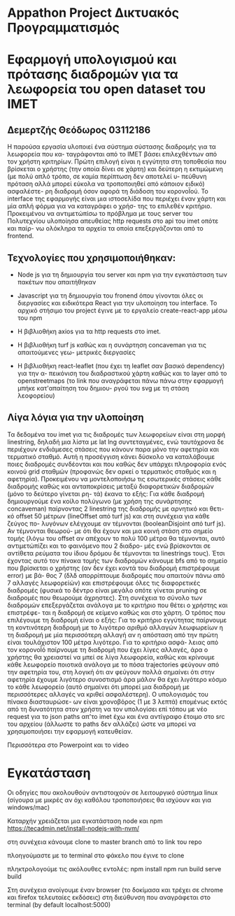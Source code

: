 # Appathon Project Δικτυακός Προγραμματισμός

# Εφαρμογή υπολογισμού και πρότασης διαδρομών για τα λεωφορεία του open dataset του IMET

## Δεμερτζής Θεόδωρος 03112186

Η παρούσα εργασία υλοποιεί ένα σύστημα σύστασης διαδρομής για τα λεωφορεία που κα-
ταγράφονται από το IMET βάσει επιλεχθέντων από τον χρήστη κριτηρίων. Πρώτη επιλογή
είναι η εγγύτητα στη τοποθεσία που βρίσκεται ο χρήστης (την οποία δίνει σε χάρτη)
και δεύτερη η εκτιμώμενη (με πολύ απλό τρόπο, σε καμία περίπτωση δεν αποτελεί υ-
πεύθυνη πρόταση αλλά μπορεί εύκολα να τροποποιηθεί από κάποιον ειδικό) ασφαλέστε-
ρη διαδρομή όσον αφορά τη διάδοση του κορονοΪού. Το interface της εφαρμογής είναι
μια ιστοσελίδα που περιέχει έναν χάρτη και μία απλή φόρμα για να καταγράφει ο χρήσ-
της το επιλεθέν κριτήριο. Προκειμένου να αντιμετώπίσω το πρόβλημα με τους server
του Πολυτεχνίου υλοποίησα απευθείας http requests στο api του imet οπότε και παίρ-
νω ολόκληρα τα αρχεία τα οποία επεξεργάζονται από το frontend.

## Τεχνολογίες που χρησιμοποιήθηκαν:

- Node js για τη δημιουργία του server και npm για την εγκατάσταση των πακέτων
  που απαιτήθηκαν

- Javascript για τη δημιουργία του fronend όπου γίνονται όλες οι διεργασίες και
  ειδικότερα React για την υλοποίηση του interface. Το αρχικό στήσιμο του project
  έγινε με το εργαλείο create-react-app μέσω του npm

- Η βιβλιοθήκη axios για τα http requests στο imet.

- Η βιβλιοθήκη turf js καθώς και η συνάρτηση concaveman για τις απαιτούμενες γεω-
  μετρικές διεργασίες

- Η βιβλιοθήκη react-leaflet (που έχει τη leaflet σαν βασικό dependency) για την α-
  πεικόνιση του διαδραστικού χάρτη καθώς και το layer από το openstreetmaps
  (το link που αναγράφεται πάνω πάνω στην εφαρμογή μπήκε κατ'απαίτηση του δημιου-
  ργού του svg με τη στάση λεοφορείου)

## Λίγα λόγια για την υλοποίηση

Τα δεδομένα του imet για τις διαδρομές των λεωφορείων είναι στη μορφή linestring,
δηλαδή μια λίστα με lat lng συντεταγμένες, ενώ ταυτόχρονα δε περιέχουν ενδιάμεσες
στάσεις που κάνουν παρα μόνο την αφετηρία και τερματικό σταθμό. Αυτή η προσέγγιση
κάνει δύσκολο να καταλάβουμε ποιες διαδρομές συνδέονται και που καθώς δεν υπάρχει
πληροφορία ενός κοινού grid σταθμών (προφανώς δεν αρκεί ο τερματικός σταθμός και
η αφετηρία). Προκειμένου να μοντελοποιήσω τις εσωτερικές στάσεις κάθε διαδρομής
καθώς και ανταποκρίσεις μεταξύ διαφορετικών διαδρομών (μόνο το δεύτερο γίνεται ρη-
τά) έκανα το εξής: Για κάθε διαδρομή δημιουργούμε ένα κοίλο πολύγωνο (με χρήση της
συνάρτησης concaveman) παίρνοντας 2 linestring της διαδρομής με αρνητικό και θετι-
κό offset 50 μέτρων (lineOffset από turf js) και στη συνέχεια για κάθε ζεύγος πο-
λυγόνων ελέγχουμε αν τέμνονται (booleanDisjoint από turf js). Αν τέμνονται θεωρού-
με ότι θα έχουν και μια κοινή στάση στο σημείο τομής (λόγω του offset αν απέχουν
το πολύ 100 μέτρα θα τέμνονται, αυτό αντιμετώπίζει και το φαινόμενο που 2 διαδρο-
μές ενώ βρίσκονται σε αντίθετα ρεύματα του ίδιου δρόμου δε τέμνονται τα linestrings
τους). Έτσι έχοντας αυτό τον πίνακα τομής των διαδρομών κάνουμε bfs από το σημείο
που βρίσκεται ο χρήστης (αν δεν έχει κοντά του διαδρομή επιστρέφουμε error) με βά-
θος 7 (δλδ απορρίπτουμε διαδρομές που απαιτούν πάνω από 7 αλλαγές λεωφορείών) και επιστρέφουμε όλες τις διαφορετικές διαδρομές (φυσικά το δέντρο είναι μεγάλο οπότε
γίνεται pruning σε διαδρομές που θεωρούμε άχρηστες). Στη συνέχεια το σύνολο των
διαδρομών επεξεργάζεται ανάλογα με το κριτήριο που θέτει ο χρήστης και επιστρέφε-
ται η διαδρομή σε κείμενο καθώς και στο χάρτη. Ο τρόπος που επιλέγουμε τη διαδρομή
είναι ο εξής: Για το κριτήριο εγγύτητας παίρνουμε τη κοντινότερη διαδρομή με το
λιγότερο αριθμό αλλαγών λεωφωρείων η τη διαδρομή με μία περισσότερη αλλαγή αν η
απόσταση από την πρώτη είναι τουλάχιστον 100 μέτρα λιγότερο. Για το κριτήριο ασφά-
λειας από τον κορονοΪό παίρνουμε τη διαδρομή που έχει λίγες αλλαγές, άρα ο χρήστης
θα χρειαστεί να μπεί σε λίγα λεωφορεία, καθώς και κρίνουμε κάθε λεωφορείο ποιοτικά ανάλογα με το πόσα trajectories φεύγουν από την αφετηρία του, στη λογική ότι αν
φεύγουν πολλά σημαίνει ότι στην αφετηρία έχουμε λιγότερο συνοστισμό άρα μάλον θα
έχει λιγότερο κόσμο το κάθε λεωφορείο (αυτό σημαίνει ότι μπορεί μια διαδρομή με περισσότερες αλλαγές να κριθεί ασφαλέστερη). Ο υπολογισμός του πίνακα διασταυρώσε-
ων είναι χρονοβόρος (1 με 3 λεπτά) επομένως εκτός από τη δυνατότητα στον χρήστη να
τον υπολογίσει επί τόπου με νέο request για το json paths απ'το imet έχω και ένα αντίγραφο έτοιμο στο src του αρχείου (άλλωστε το paths δεν αλλάζει) ώστε να μπορεί
να χρησιμοποιήσει την εφαρμογή κατευθείαν.

Περισσότερα στο Powerpoint και το video

# Εγκατάσταση

Οι οδηγίες που ακολουθούν αντιστοιχούν σε λειτουργικό σύστημα linux (σίγουρα με
μικρές αν όχι καθόλου τροποποιήσεις θα ισχύουν και για windows/mac)

Καταρχήν χρειάζεται μια εγκατάσταση node και npm
https://tecadmin.net/install-nodejs-with-nvm/

στη συνέχεια κάνουμε clone το master branch από το link του repo

πλοηγούμαστε με το terminal στο φάκελο που έγινε το clone

πληκτρολογούμε τις ακόλουθες εντολές:
npm install
npm run build
serve build

Στη συνέχεια ανοίγουμε έναν browser (το δοκίμασα και τρέχει σε chrome και firefox
τελευταίες εκδόσεις) στη διεύθυνση που αναγράφεται στο terminal (by default localhost:5000)
